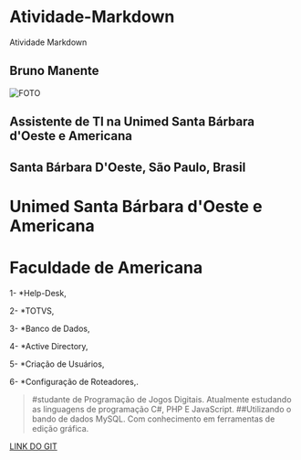 # Atividade-Markdown
Atividade Markdown

## **Bruno Manente**

![FOTO](https://media.licdn.com/dms/image/C5103AQFichGj3N6CaQ/profile-displayphoto-shrink_200_200/0?e=1568851200&v=beta&t=RltGH-L4SIj7_an0320VQ_-iRBAT1-Acurww7FZmxQA)


## Assistente de TI na Unimed Santa Bárbara d'Oeste e Americana
## Santa Bárbara D'Oeste, São Paulo, Brasil


# Unimed Santa Bárbara d'Oeste e Americana 
# Faculdade de Americana


1- *Help-Desk,


2- *TOTVS,


3- *Banco de Dados,


4- *Active Directory,


5- *Criação de Usuários,


6- *Configuração de Roteadores,. 


> #studante de Programação de Jogos Digitais. Atualmente estudando as linguagens de programação C#, PHP E JavaScript.
> ##Utilizando o bando de dados MySQL. Com conhecimento em ferramentas de edição gráfica.


[LINK DO GIT](https://github.com/brunomanente)
